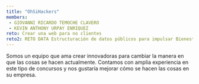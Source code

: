 ```yaml
---
title: "OhSiHackers"
members:
 - GIOVANNI RICARDO TEMOCHE CLAVERO
 - KEVIN ANTHONY URPAY ENRIQUEZ
reto: Crear una web para no clientes
reto2: RETO DATA Estructuración de datos públicos para impulsar Bienestar
---
```


Somos un equipo que ama crear innovadoras para cambiar la manera en que las cosas se hacen actualmente. Contamos con amplia experiencia en este tipo de concursos y nos gustaría mejorar cómo se hacen las cosas en su empresa.